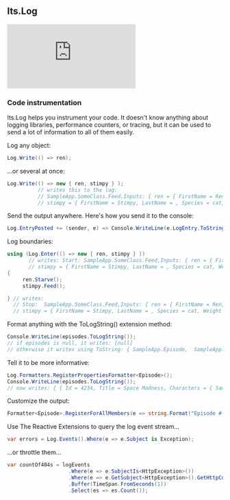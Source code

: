 ## Its.Log

[![Build Status](https://ci.appveyor.com/api/projects/status/github/jonsequitur/its.log?svg=true)](https://ci.appveyor.com/project/jonsequitur/its.log)

### Code instrumentation

Its.Log helps you instrument your code. It doesn't know anything about logging libraries, performance counters, or tracing, but it can be used to send a lot of information to all of them easily.

Log any object:


```csharp
Log.Write(() => ren);
```

...or several at once:

```csharp
Log.Write(() => new { ren, stimpy } );
          // writes this to the log:
          // SampleApp.SomeClass.Feed,Inputs: { ren = { FirstName = Ren, LastName = Hoek, Species = chihuahua, Weight = 1 } |
          // stimpy = { FirstName = Stimpy, LastName = , Species = cat, Weight = 5 } }
```

Send the output anywhere. Here's how you send it to the console:

```csharp
Log.EntryPosted += (sender, e) => Console.WriteLine(e.LogEntry.ToString());
```

Log boundaries:

```csharp
using (Log.Enter(() => new { ren, stimpy } ))
       // writes: Start: SampleApp.SomeClass.Feed,Inputs: { ren = { FirstName = Ren, LastName = Hoek, Species = chihuahua, Weight = 1 } |
       // stimpy = { FirstName = Stimpy, LastName = , Species = cat, Weight = 5 } }
{
     ren.Starve();
     stimpy.Feed();  

} // writes:
  // Stop:  SampleApp.SomeClass.Feed,Inputs: { ren = { FirstName = Ren, LastName = Hoek, Species = chihuahua, Weight = 0.5 } |
  // stimpy = { FirstName = Stimpy, LastName = , Species = cat, Weight = 8 } },Elapsed Ms: 3412,
```

Format anything with the ToLogString() extension method:

```csharp
Console.WriteLine(episodes.ToLogString());
// if episodes is null, it writes: [null]
// otherwise it writes using ToString: { SampleApp.Episode,  SampleApp.Episode,  SampleApp.Episode, (...12 more) }
```

Tell it to be more informative:

```csharp
Log.Formatters.RegisterPropertiesFormatter<Episode>();
Console.WriteLine(episodes.ToLogString());  
// now writes: { { Id = 4234, Title = Space Madness, Characters = { SampleApp.Character, SampleApp.Character } } }, (...12 more) }
```

Customize the output:

```csharp
Formatter<Episode>.RegisterForAllMembers(e => string.Format("Episode #{0}, Title: {1}", e.Number, e.Title));
```

Use The Reactive Extensions to query the log event stream...

```csharp
var errors = Log.Events().Where(e => e.Subject is Exception);
```

...or throttle them...

```csharp
var countOf404s = logEvents
                    .Where(e => e.SubjectIs<HttpException>())
                    .Where(e => e.GetSubject<HttpException>().GetHttpCode() == 404)
                    .Buffer(TimeSpan.FromSeconds(1))
                    .Select(es => es.Count());
```

